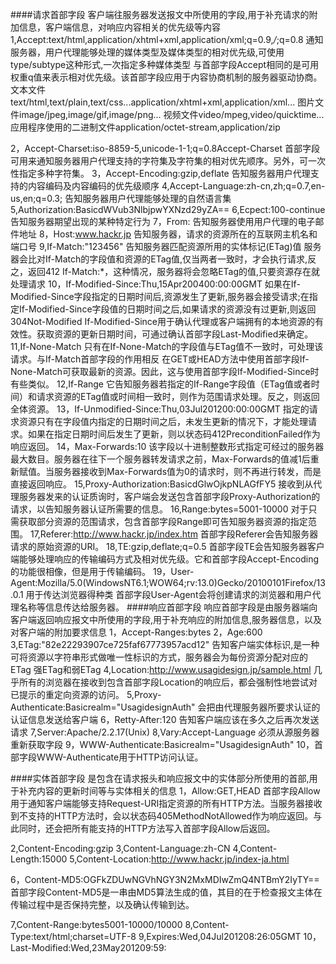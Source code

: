 ####请求首部字段
客户端往服务器发送报文中所使用的字段,用于补充请求的附加信息，客户端信息，对响应内容相关的优先级等内容
1,Accept:text/html,application/xhtml+xml,application/xml;q=0.9,*/*;q=0.8
通知服务器，用户代理能够处理的媒体类型及媒体类型的相对优先级,可使用type/subtype这种形式,一次指定多种媒体类型
与首部字段Accept相同的是可用权重q值来表示相对优先级。该首部字段应用于内容协商机制的服务器驱动协商。
文本文件text/html,text/plain,text/css...application/xhtml+xml,application/xml...
图片文件image/jpeg,image/gif,image/png...
视频文件video/mpeg,video/quicktime...
应用程序使用的二进制文件application/octet-stream,application/zip

2，Accept-Charset:iso-8859-5,unicode-1-1;q=0.8Accept-Charset
首部字段可用来通知服务器用户代理支持的字符集及字符集的相对优先顺序。另外，可一次性指定多种字符集。
3，Accept-Encoding:gzip,deflate
告知服务器用户代理支持的内容编码及内容编码的优先级顺序
4,Accept-Language:zh-cn,zh;q=0.7,en-us,en;q=0.3;
告知服务器用户代理能够处理的自然语言集
5,Authorization:BasicdWVub3NlbjpwYXNzd29yZA==
6,Ecpect:100-continue
告知服务器期望出现的某种特定行为
7，From:
告知服务器使用用户代理的电子邮件地址
8，Host:www.hackr.jp
告知服务器，请求的资源所在的互联网主机名和端口号
9,If-Match:"123456"
告知服务器匹配资源所用的实体标记(ETag)值
服务器会比对If-Match的字段值和资源的ETag值,仅当两者一致时，才会执行请求,反之，返回412
If-Match:*，这种情况，服务器将会忽略ETag的值,只要资源存在就处理请求
10，If-Modified-Since:Thu,15Apr200400:00:00GMT
如果在If-Modified-Since字段指定的日期时间后,资源发生了更新,服务器会接受请求;在指定If-Modified-Since字段值的日期时间之后,如果请求的资源没有过更新,则返回304Not-Modified
If-Modified-Since用于确认代理或客户端拥有的本地资源的有效性。获取资源的更新日期时间，可通过确认首部字段Last-Modified来确定。
11,If-None-Match
只有在If-None-Match的字段值与ETag值不一致时，可处理该请求。与If-Match首部字段的作用相反
在GET或HEAD方法中使用首部字段If-None-Match可获取最新的资源。因此，这与使用首部字段If-Modified-Since时有些类似。
12,If-Range
它告知服务器若指定的If-Range字段值（ETag值或者时间）和请求资源的ETag值或时间相一致时，则作为范围请求处理。反之，则返回全体资源。
13，If-Unmodified-Since:Thu,03Jul201200:00:00GMT
指定的请求资源只有在字段值内指定的日期时间之后，未发生更新的情况下，才能处理请求。如果在指定日期时间后发生了更新，则以状态码412PreconditionFailed作为响应返回。
14，Max-Forwards:10
该字段以十进制整数形式指定可经过的服务器最大数目。服务器在往下一个服务器转发请求之前，Max-Forwards的值减1后重新赋值。当服务器接收到Max-Forwards值为0的请求时，则不再进行转发，而是直接返回响应。
15,Proxy-Authorization:BasicdGlwOjkpNLAGfFY5
接收到从代理服务器发来的认证质询时，客户端会发送包含首部字段Proxy-Authorization的请求，以告知服务器认证所需要的信息。
16,Range:bytes=5001-10000
对于只需获取部分资源的范围请求，包含首部字段Range即可告知服务器资源的指定范围。
17,Referer:http://www.hackr.jp/index.htm
首部字段Referer会告知服务器请求的原始资源的URI。
18,TE:gzip,deflate;q=0.5
首部字段TE会告知服务器客户端能够处理响应的传输编码方式及相对优先级。它和首部字段Accept-Encoding的功能很相像，但是用于传输编码。
19，User-Agent:Mozilla/5.0(WindowsNT6.1;WOW64;rv:13.0)Gecko/20100101Firefox/13.0.1
用于传达浏览器得种类
首部字段User-Agent会将创建请求的浏览器和用户代理名称等信息传达给服务器。
####响应首部字段
响应首部字段是由服务器端向客户端返回响应报文中所使用的字段,用于补充响应的附加信息,服务器信息，以及对客户端的附加要求信息
1，Accept-Ranges:bytes
2，Age:600
3,ETag:"82e22293907ce725faf67773957acd12"
告知客户端实体标识,是一种可将资源以字符串形式做唯一性标识的方式，服务器会为每份资源分配对应的ETag
强ETag和弱ETag
4,Location:http://www.usagidesign.jp/sample.html
几乎所有的浏览器在接收到包含首部字段Location的响应后，都会强制性地尝试对已提示的重定向资源的访问。
5,Proxy-Authenticate:Basicrealm="UsagidesignAuth"
会把由代理服务器所要求认证的认证信息发送给客户端
6，Retty-After:120
告知客户端应该在多久之后再次发送请求
7,Server:Apache/2.2.17(Unix)
8,Vary:Accept-Language
必须从源服务器重新获取字段
9，WWW-Authenticate:Basicrealm="UsagidesignAuth"
10，首部字段WWW-Authenticate用于HTTP访问认证。

####实体首部字段
是包含在请求报头和响应报文中的实体部分所使用的首部,用于补充内容的更新时间等与实体相关的信息
1，Allow:GET,HEAD
首部字段Allow用于通知客户端能够支持Request-URI指定资源的所有HTTP方法。当服务器接收到不支持的HTTP方法时，会以状态码405MethodNotAllowed作为响应返回。与此同时，还会把所有能支持的HTTP方法写入首部字段Allow后返回。

2,Content-Encoding:gzip
3,Content-Language:zh-CN
4,Content-Length:15000
5,Content-Location:http://www.hackr.jp/index-ja.html

6，Content-MD5:OGFkZDUwNGVhNGY3N2MxMDIwZmQ4NTBmY2IyTY==
首部字段Content-MD5是一串由MD5算法生成的值，其目的在于检查报文主体在传输过程中是否保持完整，以及确认传输到达。

7,Content-Range:bytes5001-10000/10000
8,Content-Type:text/html;charset=UTF-8
9,Expires:Wed,04Jul201208:26:05GMT
10，Last-Modified:Wed,23May201209:59:
